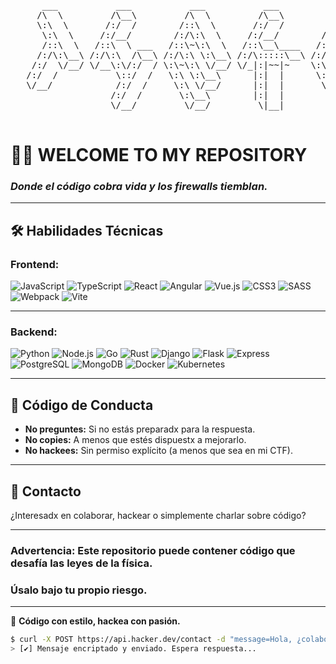 <pre>
      ___           ___           ___           ___           ___           ___           ___           ___           ___     
     /\  \         /\__\         /\  \         /\__\         /\  \         /\  \         /\  \         /\  \         |\__\    
     \:\  \       /:/  /        /::\  \       /:/  /        /::\  \       /::\  \       /::\  \       /::\  \        |:|  |   
      \:\  \     /:/__/        /:/\:\  \     /:/__/        /:/\:\  \     /:/\:\  \     /:/\:\  \     /:/\:\  \       |:|  |   
      /::\  \   /::\  \ ___   /::\~\:\  \   /::\__\____   /:/  \:\  \   /:/  \:\__\   /::\~\:\  \   /::\~\:\  \      |:|__|__ 
     /:/\:\__\ /:/\:\  /\__\ /:/\:\ \:\__\ /:/\:::::\__\ /:/__/ \:\__\ /:/__/ \:|__| /:/\:\ \:\__\ /:/\:\ \:\__\ ____/::::\__\
    /:/  \/__/ \/__\:\/:/  / \:\~\:\ \/__/ \/_|:|~~|~    \:\  \ /:/  / \:\  \ /:/  / \:\~\:\ \/__/ \/_|::\/:/  / \::::/~~/~   
   /:/  /           \::/  /   \:\ \:\__\      |:|  |      \:\  /:/  /   \:\  /:/  /   \:\ \:\__\      |:|::/  /   ~~|:|~~|    
   \/__/            /:/  /     \:\ \/__/      |:|  |       \:\/:/  /     \:\/:/  /     \:\ \/__/      |:|\/__/      |:|  |    
                   /:/  /       \:\__\        |:|  |        \::/  /       \::/__/       \:\__\        |:|  |        |:|  |    
                   \/__/         \/__/         \|__|         \/__/         ~~            \/__/         \|__|         \|__|    
                                                                          
</pre>
                                                                                                 

# 👩‍💻 **WELCOME TO MY REPOSITORY**  
### *Donde el código cobra vida y los firewalls tiemblan.*

--- 
## 🛠️ **Habilidades Técnicas**  

### **Frontend:**  
![JavaScript](https://img.shields.io/badge/JavaScript-F7DF1E?style=for-the-badge&logo=javascript&logoColor=black)
![TypeScript](https://img.shields.io/badge/TypeScript-3178C6?style=for-the-badge&logo=typescript&logoColor=white)
![React](https://img.shields.io/badge/React-61DAFB?style=for-the-badge&logo=react&logoColor=black)
![Angular](https://img.shields.io/badge/Angular-DD0031?style=for-the-badge&logo=angular&logoColor=white)
![Vue.js](https://img.shields.io/badge/Vue.js-4FC08D?style=for-the-badge&logo=vuedotjs&logoColor=white)
![CSS3](https://img.shields.io/badge/CSS3-1572B6?style=for-the-badge&logo=css3&logoColor=white)
![SASS](https://img.shields.io/badge/SASS-CC6699?style=for-the-badge&logo=sass&logoColor=white)
![Webpack](https://img.shields.io/badge/Webpack-8DD6F9?style=for-the-badge&logo=webpack&logoColor=black)
![Vite](https://img.shields.io/badge/Vite-646CFF?style=for-the-badge&logo=vite&logoColor=white)

---

### **Backend:**  
![Python](https://img.shields.io/badge/Python-3776AB?style=for-the-badge&logo=python&logoColor=white)
![Node.js](https://img.shields.io/badge/Node.js-339933?style=for-the-badge&logo=nodedotjs&logoColor=white)
![Go](https://img.shields.io/badge/Go-00ADD8?style=for-the-badge&logo=go&logoColor=white)
![Rust](https://img.shields.io/badge/Rust-000000?style=for-the-badge&logo=rust&logoColor=white)
![Django](https://img.shields.io/badge/Django-092E20?style=for-the-badge&logo=django&logoColor=white)
![Flask](https://img.shields.io/badge/Flask-000000?style=for-the-badge&logo=flask&logoColor=white)
![Express](https://img.shields.io/badge/Express-000000?style=for-the-badge&logo=express&logoColor=white)
![PostgreSQL](https://img.shields.io/badge/PostgreSQL-4169E1?style=for-the-badge&logo=postgresql&logoColor=white)
![MongoDB](https://img.shields.io/badge/MongoDB-47A248?style=for-the-badge&logo=mongodb&logoColor=white)
![Docker](https://img.shields.io/badge/Docker-2496ED?style=for-the-badge&logo=docker&logoColor=white)
![Kubernetes](https://img.shields.io/badge/Kubernetes-326CE5?style=for-the-badge&logo=kubernetes&logoColor=white)

---

## 🔐 **Código de Conducta**  
- **No preguntes:** Si no estás preparadx para la respuesta.  
- **No copies:** A menos que estés dispuestx a mejorarlo.  
- **No hackees:** Sin permiso explícito (a menos que sea en mi CTF).  

---

## 🌌 **Contacto**  
¿Interesadx en colaborar, hackear o simplemente charlar sobre código?  

---

### **Advertencia:** Este repositorio puede contener código que desafía las leyes de la física.  
### **Úsalo bajo tu propio riesgo.**  

---

🖤 **Código con estilo, hackea con pasión.**  


```bash
$ curl -X POST https://api.hacker.dev/contact -d "message=Hola, ¿colaboramos?"
> [✔] Mensaje encriptado y enviado. Espera respuesta...

